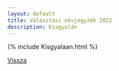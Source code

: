 ```yaml
---
layout: default
title: Választási névjegyzék 2022
description: Kisgyalán
---
```


{% include Kisgyalaan.html %}

[Vissza](./)